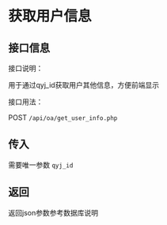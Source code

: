# 获取用户信息

## 接口信息

接口说明：

用于通过qyj_id获取用户其他信息，方便前端显示

接口用法：

POST  `/api/oa/get_user_info.php`

## 传入

需要唯一参数 `qyj_id`

## 返回

返回json参数参考数据库说明
